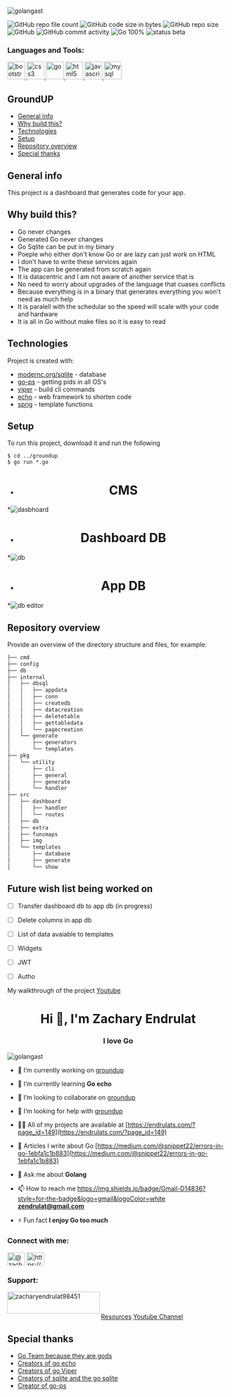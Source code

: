 <p align="left"> <img src="https://komarev.com/ghpvc/?username=golangast&label=Profile%20views&color=0e75b6&style=flat" alt="golangast" /> </p>


![GitHub repo file count](https://img.shields.io/github/directory-file-count/golangast/groundup) 
![GitHub code size in bytes](https://img.shields.io/github/languages/code-size/golangast/groundup)
![GitHub repo size](https://img.shields.io/github/repo-size/golangast/groundup)
![GitHub](https://img.shields.io/github/license/golangast/groundup)
![GitHub commit activity](https://img.shields.io/github/commit-activity/w/golangast/groundup)
![Go 100%](https://img.shields.io/badge/Go-100%25-blue)
![status beta](https://img.shields.io/badge/Status-Beta-red)

<h3 align="left">Languages and Tools:</h3>
<p align="left"> <a href="https://getbootstrap.com" target="_blank" rel="noreferrer"> <img src="https://raw.githubusercontent.com/devicons/devicon/master/icons/bootstrap/bootstrap-plain-wordmark.svg" alt="bootstrap" width="40" height="40"/> </a> <a href="https://www.w3schools.com/css/" target="_blank" rel="noreferrer"> <img src="https://raw.githubusercontent.com/devicons/devicon/master/icons/css3/css3-original-wordmark.svg" alt="css3" width="40" height="40"/> </a> <a href="https://golang.org" target="_blank" rel="noreferrer"> <img src="https://raw.githubusercontent.com/devicons/devicon/master/icons/go/go-original.svg" alt="go" width="40" height="40"/> </a> <a href="https://www.w3.org/html/" target="_blank" rel="noreferrer"> <img src="https://raw.githubusercontent.com/devicons/devicon/master/icons/html5/html5-original-wordmark.svg" alt="html5" width="40" height="40"/> </a> <a href="https://developer.mozilla.org/en-US/docs/Web/JavaScript" target="_blank" rel="noreferrer"> <img src="https://raw.githubusercontent.com/devicons/devicon/master/icons/javascript/javascript-original.svg" alt="javascript" width="40" height="40"/> </a> <a href="https://www.mysql.com/" target="_blank" rel="noreferrer"> <img src="https://raw.githubusercontent.com/devicons/devicon/master/icons/mysql/mysql-original-wordmark.svg" alt="mysql" width="40" height="40"/> </a> </p>

## GroundUP
* [General info](#general-info)
* [Why build this?](#why-build-this)
* [Technologies](#technologies)
* [Setup](#setup)
* [Repository overview](#repository-overview)
* [Special thanks](#special-thanks)



## General info
This project is a dashboard that generates code for your app.


## Why build this?
* Go never changes
* Generated Go never changes
* Go Sqlite can be put in my binary
* Poeple who either don't know Go or are lazy can just work on HTML
* I don't have to write these services again
* The app can be generated from scratch again
* It is datacentric and I am not aware of another service that is
* No need to worry about upgrades of the language that cuases conflicts
* Because everything is in a binary that generates everything you won't need as much help
* It is paralell with the schedular so the speed will scale with your code and hardware
* It is all in Go without make files so it is easy to read

## Technologies
Project is created with:
* [modernc.org/sqlite](https://pkg.go.dev/modernc.org/sqlite) - database
* [go-ps](https://github.com/mitchellh/go-ps) - getting pids in all OS's
* [viper](github.com/spf13/cobra) - build cli commands
* [echo](github.com/labstack/echo/v4) - web framework to shorten code
* [sprig](https://github.com/Masterminds/sprig) - template functions

## Setup
To run this project, download it and run the following

```
$ cd ../groundup
$ go run *.go
```
* <h1 align="center">CMS</h1>
*![dasbhoard](./static/dash.png)
* <h1 align="center">Dashboard DB</h1>
*![db](./static/db.png)
* <h1 align="center">App DB</h1>
*![db editor](./static/dbedit.png)

## Repository overview

Provide an overview of the directory structure and files, for example:
```bash
├── cmd
├── config
├── db
├── internal
│   ├── dbsql
│   │   ├── appdata
│   │   ├── conn
│   │   ├── createdb
│   │   ├── datacreation
│   │   ├── deletetable
│   │   ├── gettabledata
│   │   └── pagecreation
│   └── generate
│       ├── generators
│       └── templates
├── pkg
│   └── utility
│       ├── cli
│       ├── general
│       ├── generate
│       └── handler
├── src
│   ├── dashboard
│   │   ├── handler
│   │   └── routes
│   ├── db
│   ├── extra
│   ├── funcmaps
│   ├── img
│   └── templates
│       ├── database
│       ├── generate
│       └── show
```

## Future wish list being worked on

- [ ] Transfer dashboard db to app db (in progress)
- [ ] Delete columns in app db
- [ ] List of data avaiable to templates
- [ ] Widgets
- [ ] JWT
- [ ] Autho


My walkthrough of the project [Youtube](https://www.youtube.com/watch?v=bwti-IZ5mUE)

<h1 align="center">Hi 👋, I'm Zachary Endrulat</h1>
<h3 align="center">I love Go</h3>

<p align="left"> <img src="https://komarev.com/ghpvc/?username=golangast&label=Profile%20views&color=0e75b6&style=flat" alt="golangast" /> </p>

- 🔭 I’m currently working on [groundup](https://github.com/golangast/groundup)

- 🌱 I’m currently learning **Go echo**

- 👯 I’m looking to collaborate on [groundup](https://github.com/golangast/groundup)

- 🤝 I’m looking for help with [groundup](https://github.com/golangast/groundup)

- 👨‍💻 All of my projects are available at [https://endrulats.com/?page_id=149](https://endrulats.com/?page_id=149)

- 📝 Articles I write about Go [https://medium.com/@snippet22/errors-in-go-1ebfa1c1b883](https://medium.com/@snippet22/errors-in-go-1ebfa1c1b883)

- 💬 Ask me about **Golang**

- 📫 How to reach me https://img.shields.io/badge/Gmail-D14836?style=for-the-badge&logo=gmail&logoColor=white **zendrulat@gmail.com**


- ⚡ Fun fact **I enjoy Go too much**

<h3 align="left">Connect with me:</h3>
<p align="left">
<a href="https://medium.com/@zachary endrulat" target="blank"><img align="center" src="https://raw.githubusercontent.com/rahuldkjain/github-profile-readme-generator/master/src/images/icons/Social/medium.svg" alt="@zachary endrulat" height="30" width="40" /></a>
<a href="https://www.youtube.com/c/https://www.youtube.com/channel/uchjlaqtcdln_bjux-1_cpmg" target="blank"><img align="center" src="https://raw.githubusercontent.com/rahuldkjain/github-profile-readme-generator/master/src/images/icons/Social/youtube.svg" alt="https://www.youtube.com/channel/uchjlaqtcdln_bjux-1_cpmg" height="30" width="40" /></a>
</p>


<h3 align="left">Support:</h3>
<p><a href="https://ko-fi.com/zacharyendrulat98451"> <img align="left" src="https://cdn.ko-fi.com/cdn/kofi3.png?v=3" height="50" width="210" alt="zacharyendrulat98451" /></a></p><br><br>

 [Resources](https://docs.google.com/document/d/1Zb9GCWPKeEJ4Dyn2TkT-O3wJ8AFc-IMxZzTugNCjr-8/edit?usp=sharing)
[Youtube Channel](https://www.youtube.com/channel/UCHJlAqTCdlN_bjUx-1_CPmg)

## Special thanks
* [Go Team because they are gods](https://github.com/golang/go/graphs/contributors)
* [Creators of go echo](https://github.com/labstack/echo/graphs/contributors)
* [Creators of go Viper](https://github.com/spf13/viper/graphs/contributors)
* [Creators of sqlite and the go sqlite](https://gitlab.com/cznic/sqlite/-/project_members)
* [Creator of go-ps ](https://github.com/mitchellh/go-ps/graphs/contributors)